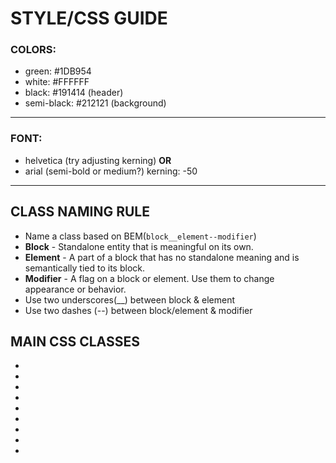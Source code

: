 # STYLE/CSS GUIDE

### COLORS:
- green: #1DB954
- white: #FFFFFF
- black: #191414 (header)
- semi-black: #212121 (background)
***
### FONT:
- helvetica (try adjusting kerning)
**OR**
- arial (semi-bold or medium?) kerning: -50
***
## CLASS NAMING RULE
- Name a class based on BEM(`block__element--modifier`) 
- **Block** - Standalone entity that is meaningful on its own.
- **Element** - A part of a block that has no standalone meaning and is semantically tied to its block.
- **Modifier** - A flag on a block or element. Use them to change appearance or behavior.
- Use two underscores(__) between block & element
- Use two dashes (--) between block/element & modifier

## MAIN CSS CLASSES
- 
-
-
-
-
-
-
-
-
